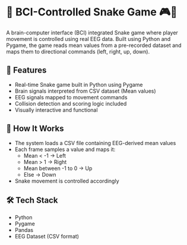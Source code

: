 # 🧠 BCI-Controlled Snake Game 🎮🐍

A brain-computer interface (BCI) integrated Snake game where player movement is controlled using real EEG data. Built using Python and Pygame, the game reads mean values from a pre-recorded dataset and maps them to directional commands (left, right, up, down).

## 🚀 Features
- Real-time Snake game built in Python using Pygame
- Brain signals interpreted from CSV dataset (Mean values)
- EEG signals mapped to movement commands
- Collision detection and scoring logic included
- Visually interactive and functional

## 🧠 How It Works
- The system loads a CSV file containing EEG-derived mean values
- Each frame samples a value and maps it:
  - Mean < -1 → Left
  - Mean > 1 → Right
  - Mean between -1 to 0 → Up
  - Else → Down
- Snake movement is controlled accordingly

## 🛠 Tech Stack
- Python
- Pygame
- Pandas
- EEG Dataset (CSV format)

